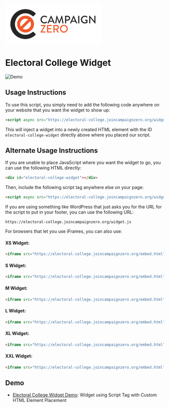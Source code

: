 ![Campaign Zero Logo](https://github.com/campaignzero/artwork/raw/master/logo/campaign-zero/web/306x128/campaign-zero.png "Campaign Zero Logo")

Electoral College Widget
===

![Demo](http://i.imgur.com/lpZ648g.gif "Demo")

Usage Instructions
---

To use this script, you simply need to add the following code anywhere on your website that you want the widget to show up:

```html
<script async src="https://electoral-college.joincampaignzero.org/widget.js" charset="utf-8"></script>
```

This will inject a widget into a newly created HTML element with the ID `electoral-college-widget` directly above where you placed our script.


Alternate Usage Instructions
---

If you are unable to place JavaScript where you want the widget to go, you can use the following HTML directly:

```html
<div id="electoral-college-widget"></div>
```

Then, include the following script tag anywhere else on your page:

```html
<script async src="https://electoral-college.joincampaignzero.org/widget.js" charset="utf-8"></script>
```

If you are using something like WordPress that just asks you for the URL for the script to put in your footer, you can use the following URL:

```
https://electoral-college.joincampaignzero.org/widget.js
```

For browsers that let you use iFrames, you can also use:

#### XS Widget:

```html
<iframe src="https://electoral-college.joincampaignzero.org/embed.html" id="electoral-college" width="300" height="375" frameborder="0"></iframe>
```

#### S Widget:

```html
<iframe src="https://electoral-college.joincampaignzero.org/embed.html" id="electoral-college" width="400" height="480" frameborder="0"></iframe>
```

#### M Widget:

```html
<iframe src="https://electoral-college.joincampaignzero.org/embed.html" id="electoral-college" width="500" height="530" frameborder="0"></iframe>
```

#### L Widget:

```html
<iframe src="https://electoral-college.joincampaignzero.org/embed.html" id="electoral-college" width="600" height="630" frameborder="0" ></iframe>
```

#### XL Widget:

```html
<iframe src="https://electoral-college.joincampaignzero.org/embed.html" id="electoral-college" width="700" height="690" frameborder="0"></iframe>
```

#### XXL Widget:

```html
<iframe src="https://electoral-college.joincampaignzero.org/embed.html" id="electoral-college" width="800" height="755" frameborder="0"></iframe>
```

Demo
---

* [Electoral College Widget Demo](https://electoral-college.joincampaignzero.org/embed.html): Widget using Script Tag with Custom HTML Element Placement
